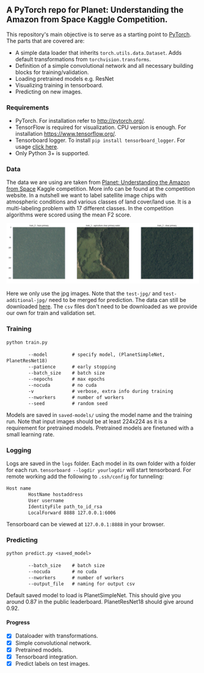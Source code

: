 ## A PyTorch repo for Planet: Understanding the Amazon from Space Kaggle Competition.

This repository's main objective is to serve as a starting point to [PyTorch](http://pytorch.org/). The parts that are covered are:
- A simple data loader that inherits `torch.utils.data.Dataset`. Adds default transformations from `torchvision.transforms`.
- Definition of a simple convolutional network and all necessary building blocks for training/validation.
- Loading pretrained models e.g. ResNet
- Visualizing training in tensorboard.
- Predicting on new images.

### Requirements
- PyTorch. For installation refer to http://pytorch.org/.
- TensorFlow is required for visualization. CPU version is enough. For installation https://www.tensorflow.org/.
- Tensorboard logger. To install `pip install tensorboard_logger`. For usage [click here](https://github.com/TeamHG-Memex/tensorboard_logger).
- Only Python 3+ is supported.

### Data
The data we are using are taken from [Planet: Understanding the Amazon from Space](https://www.kaggle.com/c/planet-understanding-the-amazon-from-space) Kaggle competition. More info can be found at the competition website. In a nutshell we want to label satellite image chips with atmospheric conditions and various classes of land cover/land use. It is a multi-labeling problem with 17 different classes. In the competition algorithms were scored using the mean F2 score.

![labels](images/labels.png)

Here we only use the jpg images. Note that the `test-jpg/` and `test-additional-jpg/` need to be merged for prediction. The data can still be downloaded [here](https://www.kaggle.com/c/planet-understanding-the-amazon-from-space/data). The `csv` files don't need to be downloaded as we provide our own for train and validation set.

### Training

```
python train.py

        --model         # specify model, (PlanetSimpleNet, PlanetResNet18)
        --patience      # early stopping
        --batch_size    # batch size
        --nepochs       # max epochs
        --nocuda        # no cuda
        -v              # verbose, extra info during training
        --nworkers      # number of workers
        --seed          # random seed
```
Models are saved in `saved-models/` using the model name and the training run. Note that input images should be at least 224x224 as it is a requirement for pretrained models. Pretrained models are finetuned with a small learning rate.

### Logging
Logs are saved in the `logs` folder. Each model in its own folder with a folder for each run. 
`tensorboard --logdir yourlogdir` will start tensorboard. For remote working add the following to `.ssh/config` for tunneling:
```
Host name
        HostName hostaddress
        User username
        IdentityFile path_to_id_rsa
        LocalForward 8888 127.0.0.1:6006
```
Tensorboard can be viewed at `127.0.0.1:8888` in your browser.

### Predicting
```
python predict.py <saved_model>

        --batch_size    # batch size
        --nocuda        # no cuda
        --nworkers      # number of workers
        --output_file   # naming for output csv
```

Default saved model to load is PlanetSimpleNet. This should give you around 0.87 in the public leaderboard. PlanetResNet18 should give around 0.92.

#### Progress
- [x] Dataloader with transformations.
- [x] Simple convolutional network.
- [x] Pretrained models.
- [x] Tensorboard integration.
- [x] Predict labels on test images.
